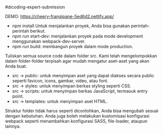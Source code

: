 #dicoding-expert-submission

DEMO: https://cheery-frangipane-5ed6d2.netlify.app/

- npm install
  Untuk menjalankan proyek, Anda bisa gunakan perintah-perintah berikut.
- npm run start-dev: menjalankan proyek pada mode development menggunakan webpack-dev-server.
- npm run build: membangun proyek dalam mode production.

Tuliskan semua source code dalam folder src. Kami telah mengelompokkan dalam folder-folder terpisah agar mudah mengatur aset-aset yang akan Anda buat.

- src → public: untuk menyimpan aset yang dapat diakses secara public seperti favicon, icons, gambar, video, atau font.
- src → styles: untuk menyimpan berkas styling seperti CSS.
- src → scripts: untuk menyimpan berkas JavaScript, termasuk entry point.
- src → templates: untuk menyimpan aset HTML.

Struktur folder tidak harus seperti dicontohkan, Anda bisa mengubah sesuai dengan kebutuhan. Anda juga boleh melakukan kustomisasi konfigurasi webpack seperti menambahkan konfigurasi SASS, file-loader, ataupun lainnya.
